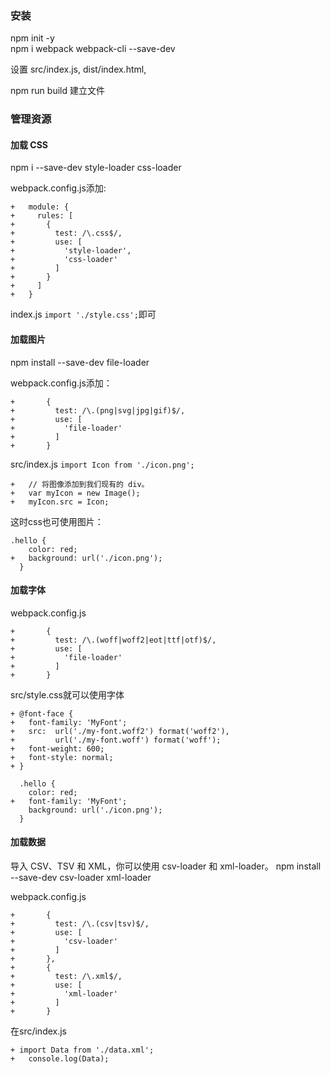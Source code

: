 ### 安装
npm init -y    
npm i webpack webpack-cli --save-dev

设置 src/index.js, dist/index.html, 

npm run build 建立文件

### 管理资源
#### 加载 CSS
npm i --save-dev style-loader css-loader

webpack.config.js添加:
```angularjs
+   module: {
+     rules: [
+       {
+         test: /\.css$/,
+         use: [
+           'style-loader',
+           'css-loader'
+         ]
+       }
+     ]
+   }
```

index.js `import './style.css';`即可

#### 加载图片
npm install --save-dev file-loader

webpack.config.js添加：
```angularjs
+       {
+         test: /\.(png|svg|jpg|gif)$/,
+         use: [
+           'file-loader'
+         ]
+       }
```

src/index.js `import Icon from './icon.png';`
```angularjs
+   // 将图像添加到我们现有的 div。
+   var myIcon = new Image();
+   myIcon.src = Icon;
```

这时css也可使用图片：
```angularjs
.hello {
    color: red;
+   background: url('./icon.png');
  }
```

#### 加载字体
webpack.config.js
```angularjs
+       {
+         test: /\.(woff|woff2|eot|ttf|otf)$/,
+         use: [
+           'file-loader'
+         ]
+       }
```

src/style.css就可以使用字体
```angularjs
+ @font-face {
+   font-family: 'MyFont';
+   src:  url('./my-font.woff2') format('woff2'),
+         url('./my-font.woff') format('woff');
+   font-weight: 600;
+   font-style: normal;
+ }

  .hello {
    color: red;
+   font-family: 'MyFont';
    background: url('./icon.png');
  }
```

#### 加载数据 
导入 CSV、TSV 和 XML，你可以使用 csv-loader 和 xml-loader。
npm install --save-dev csv-loader xml-loader

webpack.config.js

```angularjs
+       {
+         test: /\.(csv|tsv)$/,
+         use: [
+           'csv-loader'
+         ]
+       },
+       {
+         test: /\.xml$/,
+         use: [
+           'xml-loader'
+         ]
+       }
```

在src/index.js
```angularjs
+ import Data from './data.xml';
+   console.log(Data);
```
